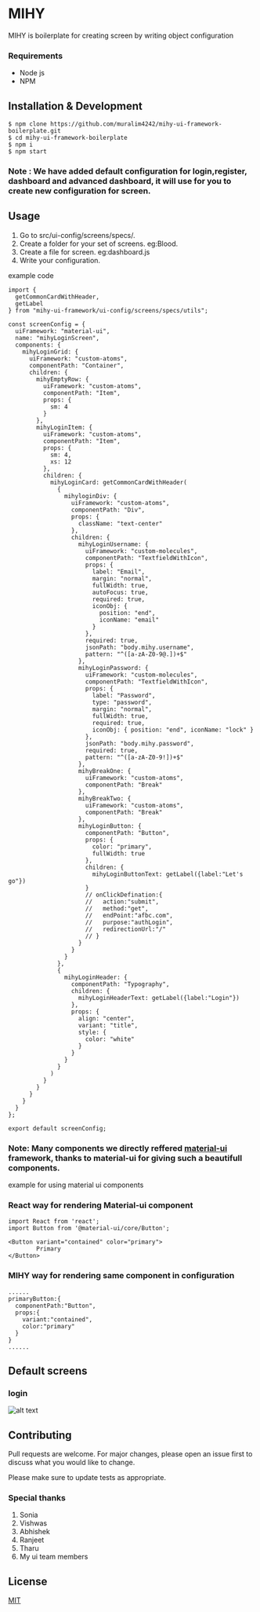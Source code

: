 # MIHY

MIHY is boilerplate for creating screen by writing object configuration

### Requirements
* Node js
* NPM

## Installation & Development
```
$ npm clone https://github.com/muralim4242/mihy-ui-framework-boilerplate.git
$ cd mihy-ui-framework-boilerplate
$ npm i
$ npm start
```

### Note : We have added default configuration for login,register, dashboard and advanced dashboard, it will use for you to create new configuration for screen.

## Usage

1. Go to src/ui-config/screens/specs/.
2. Create a folder for your set of screens. eg:Blood.
3. Create a file for screen. eg:dashboard.js
4. Write your configuration.

example code

```
import {
  getCommonCardWithHeader,
  getLabel
} from "mihy-ui-framework/ui-config/screens/specs/utils";

const screenConfig = {
  uiFramework: "material-ui",
  name: "mihyLoginScreen",
  components: {
    mihyLoginGrid: {
      uiFramework: "custom-atoms",
      componentPath: "Container",
      children: {
        mihyEmptyRow: {
          uiFramework: "custom-atoms",
          componentPath: "Item",
          props: {
            sm: 4
          }
        },
        mihyLoginItem: {
          uiFramework: "custom-atoms",
          componentPath: "Item",
          props: {
            sm: 4,
            xs: 12
          },
          children: {
            mihyLoginCard: getCommonCardWithHeader(
              {
                mihyloginDiv: {
                  uiFramework: "custom-atoms",
                  componentPath: "Div",
                  props: {
                    className: "text-center"
                  },
                  children: {
                    mihyLoginUsername: {
                      uiFramework: "custom-molecules",
                      componentPath: "TextfieldWithIcon",
                      props: {
                        label: "Email",
                        margin: "normal",
                        fullWidth: true,
                        autoFocus: true,
                        required: true,
                        iconObj: {
                          position: "end",
                          iconName: "email"
                        }
                      },
                      required: true,
                      jsonPath: "body.mihy.username",
                      pattern: "^([a-zA-Z0-9@.])+$"
                    },
                    mihyLoginPassword: {
                      uiFramework: "custom-molecules",
                      componentPath: "TextfieldWithIcon",
                      props: {
                        label: "Password",
                        type: "password",
                        margin: "normal",
                        fullWidth: true,
                        required: true,
                        iconObj: { position: "end", iconName: "lock" }
                      },
                      jsonPath: "body.mihy.password",
                      required: true,
                      pattern: "^([a-zA-Z0-9!])+$"
                    },
                    mihyBreakOne: {
                      uiFramework: "custom-atoms",
                      componentPath: "Break"
                    },
                    mihyBreakTwo: {
                      uiFramework: "custom-atoms",
                      componentPath: "Break"
                    },
                    mihyLoginButton: {
                      componentPath: "Button",
                      props: {
                        color: "primary",
                        fullWidth: true
                      },
                      children: {
                        mihyLoginButtonText: getLabel({label:"Let's go"})
                      }
                      // onClickDefination:{
                      //   action:"submit",
                      //   method:"get",
                      //   endPoint:"afbc.com",
                      //   purpose:"authLogin",
                      //   redirectionUrl:"/"
                      // }
                    }
                  }
                }
              },
              {
                mihyLoginHeader: {
                  componentPath: "Typography",
                  children: {
                    mihyLoginHeaderText: getLabel({label:"Login"})
                  },
                  props: {
                    align: "center",
                    variant: "title",
                    style: {
                      color: "white"
                    }
                  }
                }
              }
            )
          }
        }
      }
    }
  }
};

export default screenConfig;

```

### Note: Many components we directly reffered [material-ui](https://material-ui.com/) framework, thanks to material-ui for giving such a beautifull components.

example for using material ui components
### React way for rendering Material-ui component
```
import React from 'react';
import Button from '@material-ui/core/Button';

<Button variant="contained" color="primary">
        Primary
</Button>
```

### MIHY way for rendering same component in configuration
```
......
primaryButton:{
  componentPath:"Button",
  props:{
    variant:"contained",
    color:"primary"
  }
}
......
```

## Default screens
### login
![alt text](https://github.com/muralim4242/mihy-ui-framework-boilerplate/blob/master/src/ui-assets/images/login.png)


## Contributing
Pull requests are welcome. For major changes, please open an issue first to discuss what you would like to change.

Please make sure to update tests as appropriate.

### Special thanks
1. Sonia
2. Vishwas
3. Abhishek
4. Ranjeet
5. Tharu
6. My ui team members

## License
[MIT](https://choosealicense.com/licenses/mit/)
